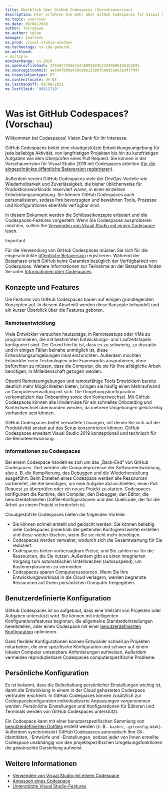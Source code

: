 ```yaml
---
title: Überblick über GitHub Codespaces (Vorschauversion)
description: Hier erfahren Sie mehr über GitHub Codespaces für Visual Studio und darüber, wie die Lösung Ihnen helfen kann, Ihre Entwicklungsumgebung auf die Cloud auszuweiten.
ms.topic: overview
ms.date: 09/04/2020
author: TerryGLee
ms.author: tglee
manager: jmartens
ms.prod: visual-studio-windows
ms.technology: vs-ide-general
ms.workload:
- multiple
monikerRange: vs-2019
ms.openlocfilehash: 374e07735667a2a8891824b23d49b061651b3b95
ms.sourcegitcommit: ae6d47b09a439cd0e13180f5e89510e3e347fd47
ms.translationtype: HT
ms.contentlocale: de-DE
ms.lasthandoff: 02/08/2021
ms.locfileid: "99911719"
---
```

# <a name="what-is-github-codespaces-preview"></a>Was ist GitHub Codespaces? (Vorschau)

Willkommen bei Codespaces! Vielen Dank für Ihr Interesse.

GitHub Codespaces bietet eine cloudgestützte Entwicklungsumgebung für jede beliebige Aktivität, von langfristigen Projekten bis hin zu kurzfristigen Aufgaben wie dem Überprüfen eines Pull Request. Sie können in der Vorschauversion für Visual Studio 2019 mit Codespaces arbeiten ([für die eingeschränkte öffentliche Betaversion registrieren](https://github.com/features/codespaces/signup-vs)).

Außerdem vereint GitHub Codespaces viele der DevOps-Vorteile wie Wiederholbarkeit und Zuverlässigkeit, die bisher üblicherweise für Produktionsworkloads reserviert waren, in einer einzelnen Entwicklungsumgebung. Sie können GitHub Codespaces auch personalisieren, sodass Ihre bevorzugten und bewährten Tools, Prozesse und Konfigurationen ebenfalls verfügbar sind.

In diesem Dokument werden die Schlüsselkonzepte erläutert und die Codespaces-Features vorgestellt. Wenn Sie Codespaces ausprobieren möchten, sollten Sie [Verwenden von Visual Studio mit einem Codespace](use-visual-studio-with-codespaces.md) lesen.

> [!IMPORTANT]
> Für die Verwendung von GitHub Codespaces müssen Sie sich für die eingeschränkte [öffentliche Betaversion](https://github.com/features/codespaces/signup-vs) registrieren. Während der Betaphase erteilt GitHub keine Garantien bezüglich der Verfügbarkeit von Codespaces. Weitere Informationen zur Teilnahme an der Betaphase finden Sie unter [Informationen über Codespaces](https://docs.github.com/github/developing-online-with-codespaces/about-codespaces#joining-the-beta).

## <a name="concepts-and-features"></a>Konzepte und Features

Die Features von GitHub Codespaces bauen auf einigen grundlegenden Konzepten auf. In diesem Abschnitt werden diese Konzepte behandelt und ein kurzer Überblick über die Features geboten.

### <a name="remote-development"></a>Remoteentwicklung

Viele Entwickler versuchen heutzutage, in Remotesetups oder VMs zu programmieren, die mit bestimmten Entwicklungs- und Laufzeitstapeln konfiguriert sind. Der Grund hierfür ist, dass es zu schwierig, zu disruptiv und in einigen Fällen beinahe unmöglich ist, diese Entwicklungsumgebungen lokal einzurichten. Außerdem möchten Entwickler neue Technologien oder Frameworks ausprobieren, ohne befürchten zu müssen, dass die Computer, die sie für ihre alltägliche Arbeit benötigen, in Mitleidenschaft gezogen werden.

Obwohl Remoteumgebungen und remotefähige Tools Entwicklern bereits deutlich mehr Möglichkeiten bieten, bringen sie häufig einen Mehraufwand an Computerverwaltung mit sich. Die Umgebungskonfiguration verkompliziert das Onboarding sowie den Kontextwechsel. Mit GitHub Codespaces können alle Hindernisse für ein schnelles Onboarding und Kontextwechsel überwunden werden, da mehrere Umgebungen gleichzeitig vorhanden sein können. 

GitHub Codespaces bietet verwaltete Lösungen, mit denen Sie sich auf die Produktivität anstatt auf das Setup konzentrieren können. GitHub Codespaces erweitert Visual Studio 2019 konzeptionell und technisch für die Remoteentwicklung. 

### <a name="about-codespaces"></a>Informationen zu Codespaces

Bei einem Codespace handelt es sich um das „Back-End“ von GitHub Codespaces. Dort werden alle Computeprozesse der Softwareentwicklung, also z. B. die Kompilierung, das Debuggen und die Wiederherstellung ausgeführt. Beim Erstellen eines Codespace werden alle Ressourcen vorbereitet, die Sie benötigen, um eine Aufgabe abzuschließen, einen Pull Request zu überprüfen oder ein neues Projekt zu starten. Codespaces konfiguriert die Runtime, den Compiler, den Debugger, den Editor, die benutzerdefinierten Dotfile-Konfigurationen und den Quellcode, der für die Arbeit an einem Projekt erforderlich ist.

Cloudgestützte Codespaces bieten die folgenden Vorteile:

- Sie können schnell erstellt und gelöscht werden. Sie können beliebig viele Codespaces (innerhalb der geltenden Kontogrenzwerte) erstellen und diese wieder löschen, wenn Sie sie nicht mehr benötigen.
- Codespaces werden verwaltet, wodurch sich die Gesamtwartung für Sie reduziert.
- Codespaces bieten vorhersagbare Preise, und Sie zahlen nur für die Ressourcen, die Sie nutzen. Außerdem gibt es einen integrierten Vorgang zum automatischen Unterbrechen (autosuspend), um Kostenexplosionen zu vermeiden.
- Codespaces sparen Computeressourcen. Wenn Sie Ihre Entwicklungsworkload in die Cloud verlagern, werden begrenzte Ressourcen auf Ihrem persönlichen Computer freigegeben.

## <a name="custom-configuration"></a>Benutzerdefinierte Konfiguration

GitHub Codespaces ist so aufgebaut, dass eine Vielzahl von Projekten oder Aufgaben unterstützt wird. Sie können mit intelligenten Konfigurationsfeatures beginnen, die allgemeine Standardeinstellungen bereitstellen, oder einen Codespace mit einer [benutzerdefinierten Konfiguration](customize-codespaces.md) optimieren.

Dank flexibler Konfigurationen können Entwickler schnell an Projekten mitarbeiten, die eine spezifische Konfiguration und schwer auf einem lokalen Computer umsetzbare Anforderungen aufweisen. Außerdem vermeiden reproduzierbare Codespaces computerspezifische Probleme.

## <a name="personal-configuration"></a>Persönliche Konfiguration

Es ist bekannt, dass die Beibehaltung persönlicher Einstellungen wichtig ist, damit die Entwicklung in einem in der Cloud gehosteten Codespace vertrauter erscheint. In GitHub Codespaces können zusätzlich zur Codespacekonfiguration individualisierte Anpassungen vorgenommen werden. Persönliche Einstellungen und Konfigurationen für Editoren und Terminals werden von GitHub Codespaces unterstützt.

Ein Codespace kann mit einer benutzerspezifischen Sammlung von [benutzerdefinierten Dotfiles](https://docs.github.com/github/developing-online-with-codespaces/personalizing-codespaces-for-your-account) erstellt werden (z. B. `.bashrc`, `.gitconfig` usw.). Außerdem synchronisiert GitHub Codespaces automatisch Ihre Git-Identitäten, -Entwürfe und -Einstellungen, sodass jeder von Ihnen erstellte Codespace unabhängig von den projektspezifischen Umgebungsfunktionen die gewünschte Darstellung aufweist.

## <a name="see-also"></a>Weitere Informationen

* [Verwenden von Visual Studio mit einem Codespace](use-visual-studio-with-codespaces.md)
* [Anpassen eines Codespace](customize-codespaces.md)
* [Unterstützte Visual Studio-Features](supported-features-codespaces.md)
